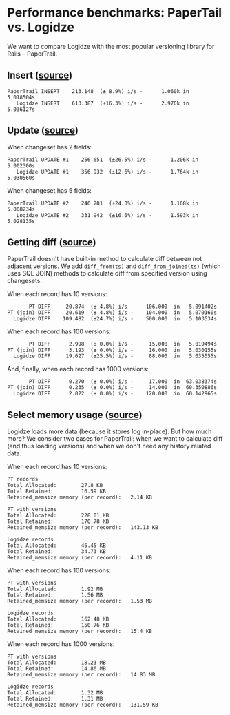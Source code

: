 # Performance benchmarks: PaperTail vs. Logidze

We want to compare Logidze with the most popular versioning library for Rails – PaperTrail.


## Insert ([source](insert_bench.rb))

```
PaperTrail INSERT    213.148  (± 8.9%) i/s -      1.060k in   5.018504s
   Logidze INSERT    613.387  (±16.3%) i/s -      2.970k in   5.036127s
```


## Update ([source](update_bench.rb))

When changeset has 2 fields:

```
PaperTrail UPDATE #1    256.651  (±26.5%) i/s -      1.206k in   5.002300s
   Logidze UPDATE #1    356.932  (±12.6%) i/s -      1.764k in   5.030560s
```

When changeset has 5 fields:

```
PaperTrail UPDATE #2    246.281  (±24.0%) i/s -      1.168k in   5.008234s
   Logidze UPDATE #2    331.942  (±16.6%) i/s -      1.593k in   5.028135s
```

## Getting diff ([source](diff_bench.rb))

PaperTrail doesn't have built-in method to calculate diff between not adjacent versions.
We add `diff_from(ts)` and `diff_from_joined(ts)` (which uses SQL JOIN) methods to calculate diff from specified version using changesets.

When each record has 10 versions:

```
       PT DIFF     20.874  (± 4.8%) i/s -    106.000  in   5.091402s
PT (join) DIFF     20.619  (± 4.8%) i/s -    104.000  in   5.070160s
  Logidze DIFF    109.482  (±24.7%) i/s -    500.000  in   5.103534s
```

When each record has 100 versions:

```
       PT DIFF      2.998  (± 0.0%) i/s -     15.000  in   5.019494s
PT (join) DIFF      3.193  (± 0.0%) i/s -     16.000  in   5.030155s
  Logidze DIFF     19.627  (±25.5%) i/s -     88.000  in   5.035555s
```

And, finally, when each record has 1000 versions:

```
       PT DIFF      0.270  (± 0.0%) i/s -     17.000  in  63.038374s
PT (join) DIFF      0.235  (± 0.0%) i/s -     14.000  in  60.350886s
  Logidze DIFF      2.022  (± 0.0%) i/s -    120.000  in  60.142965s
```

## Select memory usage ([source](memory_profile.rb))

Logidze loads more data (because it stores log in-place). But how much more?
We consider two cases for PaperTrail: when we want to calculate diff (and thus loading versions) and when we don't need any history related data.

When each record has 10 versions:

```
PT records
Total Allocated:        27.8 KB
Total Retained:         16.59 KB
Retained_memsize memory (per record):   2.14 KB

PT with versions
Total Allocated:        228.01 KB
Total Retained:         170.78 KB
Retained_memsize memory (per record):   143.13 KB

Logidze records
Total Allocated:        46.45 KB
Total Retained:         34.73 KB
Retained_memsize memory (per record):   4.11 KB
```

When each record has 100 versions:

```
PT with versions
Total Allocated:        1.92 MB
Total Retained:         1.56 MB
Retained_memsize memory (per record):   1.53 MB

Logidze records
Total Allocated:        162.48 KB
Total Retained:         150.76 KB
Retained_memsize memory (per record):   15.4 KB
```

When each record has 1000 versions:

```
PT with versions
Total Allocated:        18.23 MB
Total Retained:         14.86 MB
Retained_memsize memory (per record):   14.83 MB

Logidze records
Total Allocated:        1.32 MB
Total Retained:         1.31 MB
Retained_memsize memory (per record):   131.59 KB
```
